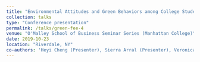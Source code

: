 ```yaml
---
title: "Environmental Attitudes and Green Behaviors among College Students"
collection: talks
type: "Conference presentation"
permalink: /talks/green-fee-4
venue: "O'Malley School of Business Seminar Series (Manhattan College)"
date: 2019-10-23
location: "Riverdale, NY"
co-authors: 'Heyi Cheng (Presenter), Sierra Arral (Presenter), Veronica Cheng (Presenter)'
---
```


